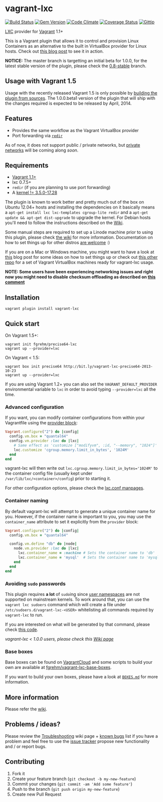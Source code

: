 # vagrant-lxc

[![Build Status](https://travis-ci.org/fgrehm/vagrant-lxc.png?branch=master)](https://travis-ci.org/fgrehm/vagrant-lxc) [![Gem Version](https://badge.fury.io/rb/vagrant-lxc.png)](http://badge.fury.io/rb/vagrant-lxc) [![Code Climate](https://codeclimate.com/github/fgrehm/vagrant-lxc.png)](https://codeclimate.com/github/fgrehm/vagrant-lxc) [![Coverage Status](https://coveralls.io/repos/fgrehm/vagrant-lxc/badge.png?branch=master)](https://coveralls.io/r/fgrehm/vagrant-lxc) [![Gittip](http://img.shields.io/gittip/fgrehm.svg)](https://www.gittip.com/fgrehm/)

[LXC](http://lxc.sourceforge.net/) provider for [Vagrant](http://www.vagrantup.com/) 1.1+

This is a Vagrant plugin that allows it to control and provision Linux Containers
as an alternative to the built in VirtualBox provider for Linux hosts. Check out
[this blog post](http://fabiorehm.com/blog/2013/04/28/lxc-provider-for-vagrant/)
to see it in action.

**NOTICE:** The master branch is targetting an initial beta for 1.0.0, for the
latest stable version of the plugin, please check the [0.8-stable](https://github.com/fgrehm/vagrant-lxc/tree/0.8-stable)
branch.

## Usage with Vagrant 1.5

Usage with the recently released Vagrant 1.5 is only possible by [building the
plugin from sources](https://github.com/fgrehm/vagrant-lxc/wiki/Development#wiki-installing-the-plugin-from-source).
The 1.0.0.beta1 version of the plugin that will ship with the changes required
is expected to be released by April, 2014.


## Features

* Provides the same workflow as the Vagrant VirtualBox provider
* Port forwarding via [`redir`](http://linux.die.net/man/1/redir)

As of now, it does not support public / private networks, but [private networks](https://github.com/fgrehm/vagrant-lxc/issues/120)
will be coming along _soon_.

## Requirements

* [Vagrant 1.1+](http://www.vagrantup.com/downloads.html)
* lxc 0.7.5+
* `redir` (if you are planning to use port forwarding)
* A [kernel != 3.5.0-17.28](https://github.com/fgrehm/vagrant-lxc/wiki/Troubleshooting#wiki-im-unable-to-restart-containers)

The plugin is known to work better and pretty much out of the box on Ubuntu 12.04+
hosts and installing the dependencies on it basically means a `apt-get install lxc lxc-templates cgroup-lite redir`
and a `apt-get update && apt-get dist-upgrade` to upgrade the kernel. For Debian
hosts you'll need to follow the instructions described on the [Wiki](https://github.com/fgrehm/vagrant-lxc/wiki/Usage-on-debian-hosts).

Some manual steps are required to set up a Linode machine prior to using this
plugin, please check [the wiki](https://github.com/fgrehm/vagrant-lxc/wiki/Usage-on-Linode)
for more information. Documentation on how to set things up for other distros
[are welcome](https://github.com/fgrehm/vagrant-lxc/wiki) :)

If you are on a Mac or Windows machine, you might want to have a look at [this](http://the.taoofmac.com/space/HOWTO/Vagrant)
blog post for some ideas on how to set things up or check out [this other repo](https://github.com/fgrehm/vagrant-lxc-vbox-hosts)
for a set of Vagrant VirtualBox machines ready for vagrant-lxc usage.

**NOTE: Some users have been experiencing networking issues and right now you might need to
disable checksum offloading as described on [this comment](https://github.com/fgrehm/vagrant-lxc/issues/153#issuecomment-26441273)**


## Installation

```
vagrant plugin install vagrant-lxc
```


## Quick start

On Vagrant 1.5+:

```
vagrant init fgrehm/precise64-lxc
vagrant up --provider=lxc
```

On Vagrant < 1.5:

```
vagrant box init precise64 http://bit.ly/vagrant-lxc-precise64-2013-10-23
vagrant up --provider=lxc
```

If you are using Vagrant 1.2+ you can also set the `VAGRANT_DEFAULT_PROVIDER`
environmental variable to `lxc` in order to avoid typing `--provider=lxc` all
the time.


### Advanced configuration

If you want, you can modify container configurations from within your Vagrantfile
using the [provider block](http://docs.vagrantup.com/v2/providers/configuration.html):

```ruby
Vagrant.configure("2") do |config|
  config.vm.box = "quantal64"
  config.vm.provider :lxc do |lxc|
    # Same effect as 'customize ["modifyvm", :id, "--memory", "1024"]' for VirtualBox
    lxc.customize 'cgroup.memory.limit_in_bytes', '1024M'
  end
end
```

vagrant-lxc will then write out `lxc.cgroup.memory.limit_in_bytes='1024M'` to the
container config file (usually kept under `/var/lib/lxc/<container>/config`)
prior to starting it.

For other configuration options, please check the [lxc.conf manpages](http://manpages.ubuntu.com/manpages/precise/man5/lxc.conf.5.html).

### Container naming

By default vagrant-lxc will attempt to generate a unique container name
for you. However, if the container name is important to you, you may use the
`container_name` attribute to set it explicitly from the `provider` block:

```ruby
Vagrant.configure("2") do |config|
  config.vm.box = "quantal64"

  config.vm.define "db" do |node|
    node.vm.provider :lxc do |lxc|
      lxc.container_name = :machine # Sets the container name to 'db'
      lxc.container_name = 'mysql'  # Sets the container name to 'mysql'
    end
  end
end
```

### Avoiding `sudo` passwords

This plugin requires **a lot** of `sudo`ing since [user namespaces](https://wiki.ubuntu.com/UserNamespace)
are not supported on mainstream kernels. To work around that, you can use the
`vagrant lxc sudoers` command which will create a file under `/etc/sudoers.d/vagrant-lxc-<USER>`
whitelisting all commands required by `vagrant-lxc` to run.

If you are interested on what will be generated by that command, please check
[this code](lib/vagrant-lxc/commands/sudoers.rb#L58-L81).

_vagrant-lxc < 1.0.0 users, please check this [Wiki page](https://github.com/fgrehm/vagrant-lxc/wiki/Avoiding-%27sudo%27-passwords)_

### Base boxes

Base boxes can be found on [VagrantCloud](https://vagrantcloud.com/search?provider=lxc)
and some scripts to build your own are available at [fgrehm/vagrant-lxc-base-boxes](https://github.com/fgrehm/vagrant-lxc-base-boxes).

If you want to build your own boxes, please have a look at [`BOXES.md`](https://github.com/fgrehm/vagrant-lxc/tree/master/BOXES.md)
for more information.


## More information

Please refer the [wiki](https://github.com/fgrehm/vagrant-lxc/wiki).


## Problems / ideas?

Please review the [Troubleshooting](https://github.com/fgrehm/vagrant-lxc/wiki/Troubleshooting)
wiki page + [known bugs](https://github.com/fgrehm/vagrant-lxc/issues?labels=bug&page=1&state=open)
list if you have a problem and feel free to use the [issue tracker](https://github.com/fgrehm/vagrant-lxc/issues)
propose new functionality and / or report bugs.


## Contributing

1. Fork it
2. Create your feature branch (`git checkout -b my-new-feature`)
3. Commit your changes (`git commit -am 'Add some feature'`)
4. Push to the branch (`git push origin my-new-feature`)
5. Create new Pull Request
